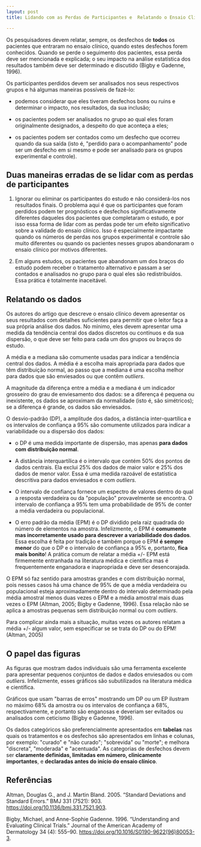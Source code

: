 ```yaml
---
layout: post
title: Lidando com as Perdas de Participantes e  Relatando o Ensaio Clínico

---  
```



Os pesquisadores devem relatar, sempre, os desfechos de **todos** os pacientes que entraram no ensaio clínico, quando estes desfechos forem conhecidos. Quando se perde o seguimento dos pacientes, essa perda deve ser mencionada e explicada; o seu impacto na análise estatística dos resultados também deve ser determinado e discutido (Bigby e Gadenne, 1996).

Os participantes perdidos devem ser analisados nos seus respectivos grupos e há algumas maneiras possíveis de fazê-lo: 

- podemos considerar que eles tiveram desfechos bons ou ruins e determinar o impacto, nos resultados, da sua inclusão; 

- os pacientes podem ser analisados no grupo ao qual eles foram originalmente designados, a despeito do que aconteça a eles;  

- os pacientes podem ser contados como um desfecho que ocorreu quando da sua saída (isto é, "perdido para o acompanhamento" pode ser um desfecho em si mesmo e pode ser analisado para os grupos experimental e controle).


## Duas maneiras erradas de se lidar com as perdas de participantes

1. Ignorar ou eliminar os participantes do estudo e não considerá-los nos resultados finais. O problema aqui é que os participantes que foram perdidos podem ter prognósticos e desfechos significativamente diferentes daqueles dos pacientes que completaram o estudo, e por isso essa forma de lidar com as perdas pode ter um efeito significativo sobre a validade do ensaio clínico. Isso é especialmente impactante quando os números de perdas nos grupos experimental e controle são muito diferentes ou quando os pacientes nesses grupos abandonaram o ensaio clínico por motivos diferentes.

2. Em alguns estudos, os pacientes que abandonam um dos braços do estudo podem receber o tratamento alternativo e passam a ser contados e analisados no grupo para o qual eles são redistribuídos. Essa prática é totalmente inaceitável.


## Relatando os dados

Os autores do artigo que descreve o ensaio clínico devem apresentar os seus resultados com detalhes suficientes para permitir que o leitor faça a sua própria análise dos dados. No mínimo, eles devem apresentar uma medida da tendência central dos dados discretos ou contínuos e da sua dispersão, o que deve ser feito para cada um dos grupos ou braços do estudo.

A média e a mediana são comumente usadas para indicar a tendência central dos dados. A média é a escolha mais apropriada para dados que têm distribuição normal, ao passo que a mediana é uma escolha melhor para dados que são enviesados ou que contêm *outliers*.

A magnitude da diferença entre a média e a mediana é um indicador grosseiro do grau de enviesamento dos dados: se a diferença é pequena ou inexistente, os dados se aproximam da normalidade (isto é, são simétricos); se a diferença é grande, os dados são enviesados.

O desvio-padrão (DP), a amplitude dos dados, a distância inter-quartílica e os intervalos de confiança a 95% são comumente utilizados para indicar a variabilidade ou a dispersão dos dados:


- o DP é uma medida importante de dispersão, mas apenas **para dados com distribuição normal**. 


- A distância interquartílica é o intervalo que contém  50%  dos pontos de dados centrais. Ela exclui 25% dos dados de maior valor e 25% dos dados de menor valor. Essa é uma medida razoável de estatística descritiva para dados enviesados e com *outliers*.

- O intervalo de confiança fornece um espectro de valores dentro do qual a resposta verdadeira ou da "população" provavelmente se encontra. O intervalo de confiança a 95% tem uma probabilidade de 95% de conter a média verdadeira ou populacional.

- O erro padrão da média (EPM) é o DP dividido pela raiz quadrada do número de elementos na amostra.
Infelizmente, o EPM é **comumente mas incorretamente usado para descrever a variabilidade dos dados**. Essa escolha é feita por tradição e também porque o EPM **é sempre menor** do que o DP e o intervalo de confiança a 95% e, portanto, **fica mais bonito**! 
A prática comum de relatar a média +/- EPM está firmemente entranhada na literatura médica e científica mas é frequentemente enganadora e inapropriada e deve ser desencorajada.

O EPM só faz sentido para amostras grandes e com distribuição normal, pois nesses casos há uma chance de 95% de que a média verdadeira ou populacional esteja aproximadamente dentro do intervalo determinado pela média amostral menos duas vezes o EPM e a média amostral mais duas vezes o EPM (Altman, 2005; Bigby e Gadenne, 1996). Essa relação não se aplica a amostras pequenas sem distribuição normal ou com *outliers*.

Para complicar ainda mais a situação, muitas vezes os autores relatam a média +/- algum valor, sem especificar se se trata do DP ou do EPM! (Altman, 2005)


## O papel das figuras

As figuras que mostram dados individuais são uma ferramenta excelente para apresentar pequenos conjuntos de dados e dados enviesados ou com *outliers*. Infelizmente, esses gráficos são subutilizados na literatura médica e científica. 

Gráficos que usam "barras de erros" mostrando um DP ou um EP ilustram no máximo 68% da amostra ou os intervalos de confiança a 68%, respectivamente, e portanto são enganosas e deveriam ser evitados ou analisados com ceticismo (Bigby e Gadenne, 1996).

Os dados categóricos são preferencialmente apresentados em **tabelas** nas quais os tratamentos e os desfechos são apresentados em linhas e colunas, por exemplo: "curado" e "não curado"; "sobrevida" ou "morte"; e melhora "discreta", "moderada" e "acentuada". 
As categorias de desfechos devem ser **claramente definidas, limitadas em número, clinicamente importantes**, e **declaradas antes do início do ensaio clínico**.


## Referências

Altman, Douglas G., and J. Martin Bland. 2005. “Standard Deviations and Standard Errors.” BMJ 331 (7521): 903. https://doi.org/10.1136/bmj.331.7521.903.

Bigby, Michael, and Anne-Sophie Gadenne. 1996. “Understanding and Evaluating Clinical Trials.” Journal of the American Academy of Dermatology 34 (4): 555–90. https://doi.org/10.1016/S0190-9622(96)80053-3.



























